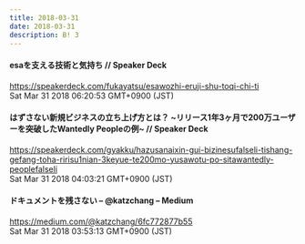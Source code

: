 ```yaml
---
title: 2018-03-31
date: 2018-03-31
description: B! 3
---
```


#### esaを支える技術と気持ち // Speaker Deck
https://speakerdeck.com/fukayatsu/esawozhi-eruji-shu-toqi-chi-ti<br>
Sat Mar 31 2018 06:20:53 GMT+0900 (JST)<br>


#### はずさない新規ビジネスの立ち上げ方とは？ ~リリース1年3ヶ月で200万ユーザーを突破したWantedly Peopleの例~ // Speaker Deck
https://speakerdeck.com/gyakku/hazusanaixin-gui-bizinesufalseli-tishang-gefang-toha-ririsu1nian-3keyue-te200mo-yusawotu-po-sitawantedly-peoplefalseli<br>
Sat Mar 31 2018 04:03:21 GMT+0900 (JST)<br>


#### ドキュメントを残さない – @katzchang – Medium
https://medium.com/@katzchang/6fc772877b55<br>
Sat Mar 31 2018 03:53:13 GMT+0900 (JST)<br>


